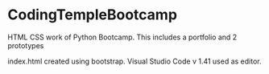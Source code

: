 # CodingTempleBootcamp
HTML CSS work of Python Bootcamp.
This includes a portfolio and 2 prototypes

index.html created using bootstrap.
Visual Studio Code v 1.41 used as editor.

